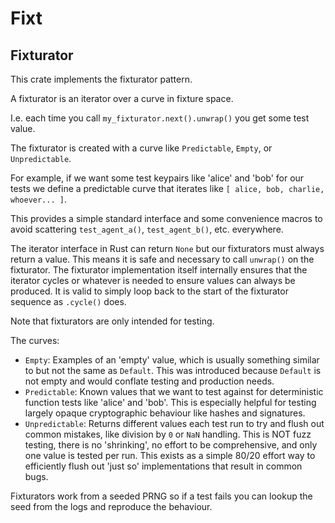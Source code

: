 # Fixt

## Fixturator

This crate implements the fixturator pattern.

A fixturator is an iterator over a curve in fixture space.

I.e. each time you call `my_fixturator.next().unwrap()` you get some test value.

The fixturator is created with a curve like `Predictable`, `Empty`, or `Unpredictable`.

For example, if we want some test keypairs like 'alice' and 'bob' for our tests we
define a predictable curve that iterates like `[ alice, bob, charlie, whoever... ]`.

This provides a simple standard interface and some convenience macros to avoid scattering `test_agent_a()`, `test_agent_b()`, etc. everywhere.

The iterator interface in Rust can return `None` but our fixturators must always return a value.
This means it is safe and necessary to call `unwrap()` on the fixturator.
The fixturator implementation itself internally ensures that the iterator cycles or whatever is
needed to ensure values can always be produced. It is valid to simply loop back to the start
of the fixturator sequence as `.cycle()` does.

Note that fixturators are only intended for testing.

The curves:

- `Empty`: Examples of an 'empty' value, which is usually something similar to but not the same as `Default`.
           This was introduced because `Default` is not empty and would conflate testing and production needs.
- `Predictable`: Known values that we want to test against for deterministic function tests like 'alice' and 'bob'.
                 This is especially helpful for testing largely opaque cryptographic behaviour like hashes and signatures.
- `Unpredictable`: Returns different values each test run to try and flush out common mistakes, like division by `0` or `NaN` handling.
                   This is NOT fuzz testing, there is no 'shrinking', no effort to be comprehensive, and only one value is tested per run.
                   This exists as a simple 80/20 effort way to efficiently flush out 'just so' implementations that result in common bugs.

Fixturators work from a seeded PRNG so if a test fails you can lookup the seed from the logs and reproduce the behaviour.